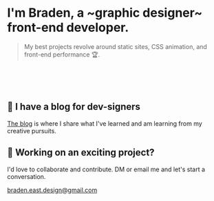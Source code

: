 <br />
<br />

# I'm Braden, a ~graphic designer~ front-end developer.

> My best projects revolve around static sites, CSS animation, and front-end performance 🏆.
<br />
<br />
<br />

## 📓 I have a blog for dev-signers
[The blog](https://bradeneast.com/blog) is where I share what I've learned and am learning from my creative pursuits.

## 🚀 Working on an exciting project?
I'd love to collaborate and contribute. DM or email me and let's start a conversation.

[braden.east.design@gmail.com](mailto:braden.east.design@gmail.com)
